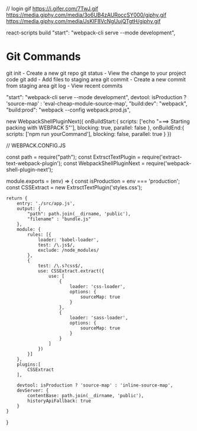 // login gif
https://i.gifer.com/7TwJ.gif
https://media.giphy.com/media/3o6UB4zAURoccSY000/giphy.gif
https://media.giphy.com/media/JsKIF8VcNgUujQTgtH/giphy.gif

react-scripts build
"start": "webpack-cli serve --mode development",
# Git Commands

git init - Create a new git repo
git status - View the change to your project code
git add - Add files to staging area
git commit - Create a new commit from staging area
git log - View recent commits 

"start": "webpack-cli serve --mode development",
devtool: isProduction ? 'source-map' : 'eval-cheap-module-source-map',
"build:dev": "webpack",
"build:prod": "webpack --config webpack.prod.js",


new WebpackShellPluginNext({
                onBuildStart:{
                  scripts: ['echo "===> Starting packing with WEBPACK 5"'],
                  blocking: true,
                  parallel: false
                },
                onBuildEnd:{
                  scripts: ['npm run yourCommand'],
                  blocking: false,
                  parallel: true
                }
              })
          

// WEBPACK.CONFIG.JS

const path = require("path");
const ExtrsctTextPlugin = require('extract-text-webpack-plugin');
const WebpackShellPluginNext = require('webpack-shell-plugin-next');

module.exports = (env) => {
    const isProduction = env === 'production';
    const CSSExtract = new ExtrsctTextPlugin('styles.css');

    return {
        entry: './src/app.js',
        output: {
            "path": path.join(__dirname, 'public'),
            "filename" : "bundle.js"
        },
        module: {
            rules: [{
                loader: 'babel-loader',
                test: /\.js$/,
                exclude: /node_modules/
            },
            {
                test: /\.s?css$/,
                use: CSSExtract.extract({
                    use: [
                        {
                            loader: 'css-loader',
                            options: {
                                sourceMap: true
                            }
                        },
                        {
                            loader: 'sass-loader',
                            options: {
                                sourceMap: true
                            }
                        }
                    ]
                })
            }]
        },
        plugins:[
            CSSExtract
        ],

        devtool: isProduction ? 'source-map' : 'inline-source-map',
        devServer: {
            contentBase: path.join(__dirname, 'public'),
            historyApiFallback: true
        }
    }
}
